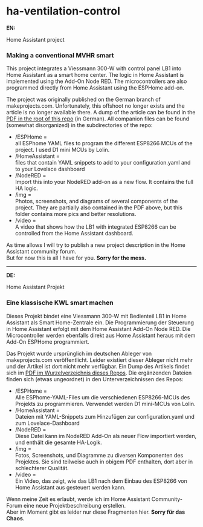 # ha-ventilation-control

**EN:**

Home Assistant project

### Making a conventional MVHR smart

This project integrates a Viessmann 300-W with control panel LB1 into Home Assistant as a smart home center. The logic in Home Assistant is implemented using the Add-On Node RED. The microcontrollers are also programmed directly from Home Assistant using the ESPHome add-on.

The project was originally published on the German branch of makeprojects.com. Unfortunately, this offshoot no longer exists and the article is no longer available there. A dump of the article can be found in the [PDF in the root of this repo](Die%20klassische%20KWL%20wird%20smart!%20_%20Make_%20Projects%20De.pdf) (in German). All companion files can be found (somewhat disorganized) in the subdirectories of the repo:

* /ESPHome =  
all ESPhome YAML files to program the different ESP8266 MCUs of the project. I used D1 mini MCUs by Lolin.
* /HomeAssistant =  
files that contain YAML snippets to add to your configuration.yaml and to your Lovelace dashboard
* /NodeRED =  
Import this into your NodeRED add-on as a new flow. It contains the full HA logic.
* /img =  
Photos, screenshots, and diagrams of several components of the project. They are partially also contained in the PDF above, but this folder contains more pics and better resolutions.
* /video =  
A video that shows how the LB1 with integrated ESP8266 can be controlled from the Home Assistant dashboard.

As time allows I will try to publish a new project description in the Home Assistant community forum.  
But for now this is all I have for you. **Sorry for the mess.**


----
**DE:**

Home Assistant Projekt

### Eine klassische KWL smart machen

Dieses Projekt bindet eine Viessmann 300-W mit Bedienteil LB1 in Home Assistant als Smart Home-Zentrale ein. Die Programmierung der Steuerung in Home Assistant erfolgt mit dem Home Assistant Add-On Node RED. Die Microcontroller werden ebenfalls direkt aus Home Assistant heraus mit dem Add-On ESPHome programmiert.

Das Projekt wurde ursprünglich im deutschen Ableger von makeprojects.com veröffentlicht. Leider existiert dieser Ableger nicht mehr und der Artikel ist dort nicht mehr verfügbar. Ein Dump des Artikels findet sich im [PDF im Wurzelverzeichnis dieses Repos](Die%20klassische%20KWL%20wird%20smart!%20_%20Make_%20Projects%20De.pdf). Die ergänzenden Dateien finden sich (etwas ungeordnet) in den Unterverzeichnissen des Repos:

* /ESPHome =  
Alle ESPhome-YAML-Files um die verschiedenen ESP8266-MCUs des Projekts zu programmieren. Verwendet werden D1 mini-MCUs von Lolin.
* /HomeAssistant =  
Dateien mit YAML-Snippets zum Hinzufügen zur configuration.yaml und zum Lovelace-Dashboard
* /NodeRED =  
Diese Datei kann im NodeRED Add-On als neuer Flow importiert werden, und enthält die gesamte HA-Logik.
* /img =  
Fotos, Screenshots, und Diagramme zu diversen Komponenten des Projektes. Sie sind teilweise auch in obigem PDF enthalten, dort aber in schlechterer Qualität.
* /video =  
Ein Video, das zeigt, wie das LB1 nach dem Einbau des ESP8266 von Home Assistant aus gesteuert werden kann.


Wenn meine Zeit es erlaubt, werde ich im Home Assistant Community-Forum eine neue Projektbeschreibung erstellen.  
Aber im Moment gibt es leider nur diese Fragmenten hier. **Sorry für das Chaos.**
